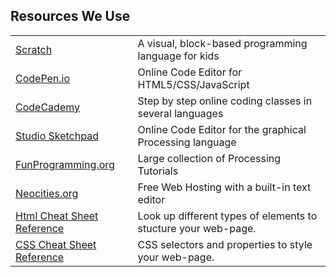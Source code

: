 ## Resources We Use
<table id="resources">
  <tr>
    <td><a href="http://scratch.mit.edu">Scratch</a></td>
    <td>A visual, block-based programming language for kids</td>
  </tr>
  <tr>
    <td><a href="http://codepen.io">CodePen.io</a></td>
    <td>Online Code Editor for HTML5/CSS/JavaScript</td>
  </tr>
  <tr>
    <td><a href="http://codecademy.com">CodeCademy</a></td>
    <td>Step by step online coding classes in several languages</td>
  </tr>
  <tr>
    <td><a href="http://sketchpad.cc">Studio Sketchpad</a></td>
    <td>Online Code Editor for the graphical Processing language</td>
  </tr>
  <tr>
    <td><a href="http://funprogramming.org">FunProgramming.org</a></td>
    <td>Large collection of Processing Tutorials</td>
  </tr>
  <tr>
    <td><a href="https://neocities.org/">Neocities.org</a></td>
    <td>Free Web Hosting with a built-in text editor</td>
  </tr>
  <tr>
    <td><a href="/img/html.pdf">Html Cheat Sheet Reference</a></td>
    <td>Look up different types of elements to stucture your web-page.</td>
  </tr>
  <tr>
    <td><a href="/img/css.pdf">CSS Cheat Sheet Reference</a></td>
    <td>CSS selectors and properties to style your web-page.</td>
  </tr>
</table>
<br>
